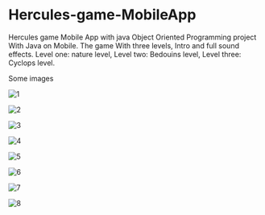 # Hercules-game-MobileApp
Hercules game Mobile App with java 
Object Oriented Programming project With Java on Mobile. The game With three levels, Intro and full sound effects. Level one: nature level, Level two: Bedouins level, Level three: Cyclops level.

Some images


![1](https://user-images.githubusercontent.com/52586356/105903382-7b635d80-6028-11eb-9128-c404432ad8ce.png)



![2](https://user-images.githubusercontent.com/52586356/105903408-828a6b80-6028-11eb-81a3-d6142e89dd76.png)



![3](https://user-images.githubusercontent.com/52586356/105903435-8a4a1000-6028-11eb-86c4-6373d78c7fad.png)



![4](https://user-images.githubusercontent.com/52586356/105905080-b1a1dc80-602a-11eb-852d-83384e876f32.jpg)



![5](https://user-images.githubusercontent.com/52586356/105905093-b8c8ea80-602a-11eb-8121-a406b29e0f68.jpg)



![6](https://user-images.githubusercontent.com/52586356/105905117-bf576200-602a-11eb-91ff-74f2b8988d41.jpg)



![7](https://user-images.githubusercontent.com/52586356/105905152-c5e5d980-602a-11eb-93f8-9b70f07a04d7.jpg)



![8](https://user-images.githubusercontent.com/52586356/105905175-cc745100-602a-11eb-947f-19578dba3841.jpg)


